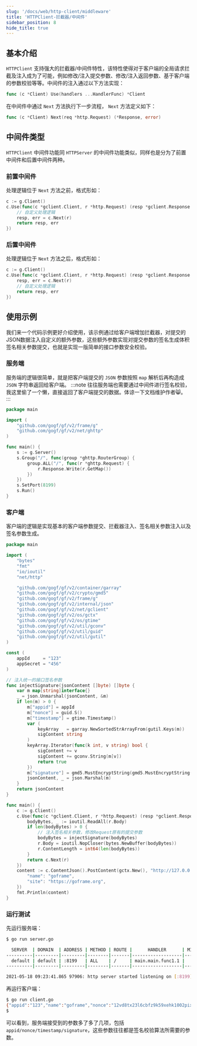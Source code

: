 ```yaml
---
slug: '/docs/web/http-client/middleware'
title: 'HTTPClient-拦截器/中间件'
sidebar_position: 8
hide_title: true
---
```


## 基本介绍

`HTTPClient` 支持强大的拦截器/中间件特性，该特性使得对于客户端的全局请求拦截及注入成为了可能，例如修改/注入提交参数、修改/注入返回参数、基于客户端的参数校验等等。中间件的注入通过以下方法实现：

```go
func (c *Client) Use(handlers ...HandlerFunc) *Client
```

在中间件中通过 `Next` 方法执行下一步流程， `Next` 方法定义如下：

```go
func (c *Client) Next(req *http.Request) (*Response, error)
```

## 中间件类型

`HTTPClient` 中间件功能同 `HTTPServer` 的中间件功能类似，同样也是分为了前置中间件和后置中间件两种。

### 前置中间件

处理逻辑位于 `Next` 方法之前，格式形如：

```go
c := g.Client()
c.Use(func(c *gclient.Client, r *http.Request) (resp *gclient.Response, err error) {
    // 自定义处理逻辑
    resp, err = c.Next(r)
    return resp, err
})
```

### 后置中间件

处理逻辑位于 `Next` 方法之后，格式形如：

```go
c := g.Client()
c.Use(func(c *gclient.Client, r *http.Request) (resp *gclient.Response, err error) {
    resp, err = c.Next(r)
    // 自定义处理逻辑
    return resp, err
})
```

## 使用示例

我们来一个代码示例更好介绍使用，该示例通过给客户端增加拦截器，对提交的JSON数据注入自定义的额外参数，这些额外参数实现对提交参数的签名生成体积签名相关参数提交，也就是实现一版简单的接口参数安全校验。

### 服务端

服务端的逻辑很简单，就是把客户端提交的 `JSON` 参数按照 `map` 解析后再构造成 `JSON` 字符串返回给客户端。
:::note
往往服务端也需要通过中间件进行签名校验，我这里偷了一个懒，直接返回了客户端提交的数据。体谅一下文档维护作者😸。
:::
```go
package main

import (
    "github.com/gogf/gf/v2/frame/g"
    "github.com/gogf/gf/v2/net/ghttp"
)

func main() {
    s := g.Server()
    s.Group("/", func(group *ghttp.RouterGroup) {
        group.ALL("/", func(r *ghttp.Request) {
            r.Response.Write(r.GetMap())
        })
    })
    s.SetPort(8199)
    s.Run()
}
```

### 客户端

客户端的逻辑是实现基本的客户端参数提交、拦截器注入、签名相关参数注入以及签名参数生成。

```go
package main

import (
    "bytes"
    "fmt"
    "io/ioutil"
    "net/http"

    "github.com/gogf/gf/v2/container/garray"
    "github.com/gogf/gf/v2/crypto/gmd5"
    "github.com/gogf/gf/v2/frame/g"
    "github.com/gogf/gf/v2/internal/json"
    "github.com/gogf/gf/v2/net/gclient"
    "github.com/gogf/gf/v2/os/gctx"
    "github.com/gogf/gf/v2/os/gtime"
    "github.com/gogf/gf/v2/util/gconv"
    "github.com/gogf/gf/v2/util/guid"
    "github.com/gogf/gf/v2/util/gutil"
)

const (
    appId     = "123"
    appSecret = "456"
)

// 注入统一的接口签名参数
func injectSignature(jsonContent []byte) []byte {
    var m map[string]interface{}
    _ = json.Unmarshal(jsonContent, &m)
    if len(m) > 0 {
        m["appid"] = appId
        m["nonce"] = guid.S()
        m["timestamp"] = gtime.Timestamp()
        var (
            keyArray   = garray.NewSortedStrArrayFrom(gutil.Keys(m))
            sigContent string
        )
        keyArray.Iterator(func(k int, v string) bool {
            sigContent += v
            sigContent += gconv.String(m[v])
            return true
        })
        m["signature"] = gmd5.MustEncryptString(gmd5.MustEncryptString(sigContent) + appSecret)
        jsonContent, _ = json.Marshal(m)
    }
    return jsonContent
}

func main() {
    c := g.Client()
    c.Use(func(c *gclient.Client, r *http.Request) (resp *gclient.Response, err error) {
        bodyBytes, _ := ioutil.ReadAll(r.Body)
        if len(bodyBytes) > 0 {
            // 注入签名相关参数，修改Request原有的提交参数
            bodyBytes = injectSignature(bodyBytes)
            r.Body = ioutil.NopCloser(bytes.NewBuffer(bodyBytes))
            r.ContentLength = int64(len(bodyBytes))
        }
        return c.Next(r)
    })
    content := c.ContentJson().PostContent(gctx.New(), "http://127.0.0.1:8199/", g.Map{
        "name": "goframe",
        "site": "https://goframe.org",
    })
    fmt.Println(content)
}
```

### 运行测试

先运行服务端：

```bash
$ go run server.go

  SERVER  | DOMAIN  | ADDRESS | METHOD | ROUTE |      HANDLER      | MIDDLEWARE
----------|---------|---------|--------|-------|-------------------|-------------
  default | default | :8199   | ALL    | /     | main.main.func1.1 |
----------|---------|---------|--------|-------|-------------------|-------------

2021-05-18 09:23:41.865 97906: http server started listening on [:8199]
```

再运行客户端：

```bash
$ go run client.go
{"appid":"123","name":"goframe","nonce":"12vd8tx23l6cbfz9k59xehk1002pixfo","signature":"578a90b67bdc63d551d6a18635307ba2","site":"https://goframe.org","timestamp":1621301076}
$
```

可以看到，服务端接受到的参数多了多了几项，包括 `appid/nonce/timestamp/signature`，这些参数往往都是签名校验算法所需要的参数。
